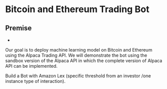 # Bitcoin and Ethereum Trading Bot

## Premise
-
Our goal is to deploy machine learning model on Bitcoin and Ethereum using the Alpaca Trading API. We will demonstrate the bot using the sandbox version of the Alpaca API in which the complete version of Alpaca API can be implemented. 


Build a Bot with Amazon Lex (specific threshold from an investor /one instance type of interaction).
